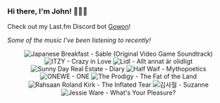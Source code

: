 ### Hi there, I'm John! 🏄🏻‍♂️

Check out my Last.fm Discord bot [Gowon](http://gowon.ca)!

_Some of the music I've been listening to recently!_


<!-- lastfm -->
<p align="center"><img src="https://lastfm.freetls.fastly.net/i/u/64s/5b25d5a743ba0e01e8f619d0d3a02005.jpg" title="Japanese Breakfast - Sable (Original Video Game Soundtrack)"> <img src="https://lastfm.freetls.fastly.net/i/u/64s/8f5d3a77d7dcd5b5354b5b860ae2ed9c.gif" title="ITZY - Crazy in Love"> <img src="https://lastfm.freetls.fastly.net/i/u/64s/d3a87cb3e103f7eade4210413edfcd19.jpg" title="Lidl - Allt annat är olidligt"> <img src="https://lastfm.freetls.fastly.net/i/u/64s/538408f6acf94ef1ba652aa5a685e7f3.png" title="Sunny Day Real Estate - Diary"> <img src="https://lastfm.freetls.fastly.net/i/u/64s/daa2c56caba94cc02225cead486a4054.jpg" title="Half Waif - Mythopoetics"> <img src="https://lastfm.freetls.fastly.net/i/u/64s/e6ad06830c502720c6700b4fc7b926a8.jpg" title="ONEWE - ONE"> <img src="https://lastfm.freetls.fastly.net/i/u/64s/a701147934594475c460612e9639cd06.png" title="The Prodigy - The Fat of the Land"> <img src="https://lastfm.freetls.fastly.net/i/u/64s/a6f9fa6469e24e0aced983cf84388091.png" title="Rahsaan Roland Kirk - The Inflated Tear"> <img src="https://lastfm.freetls.fastly.net/i/u/64s/6444e134538b1d0cb35fcab8a932255f.jpg" title="김사월 - Suzanne"> <img src="https://lastfm.freetls.fastly.net/i/u/64s/1efdf5b6ba52459efb7a4a3f60b0d2a8.jpg" title="Jessie Ware - What's Your Pleasure?"> </p>
